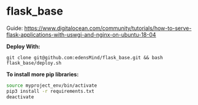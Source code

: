 # flask_base

Guide:
https://www.digitalocean.com/community/tutorials/how-to-serve-flask-applications-with-uswgi-and-nginx-on-ubuntu-18-04

__Deploy With:__

`git clone git@github.com:edensMind/flask_base.git && bash flask_base/deploy.sh`

__To install more pip libraries:__
``` bash
source myproject_env/bin/activate
pip3 install -r requirements.txt
deactivate
```
